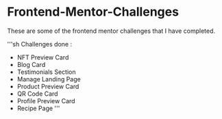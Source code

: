 # Frontend-Mentor-Challenges
These are some of the frontend mentor challenges that I have completed.

'''sh
Challenges done :
  - NFT Preview Card
  - Blog Card
  - Testimonials Section
  - Manage Landing Page
  - Product Preview Card
  - QR Code Card
  - Profile Preview Card
  - Recipe Page
'''
